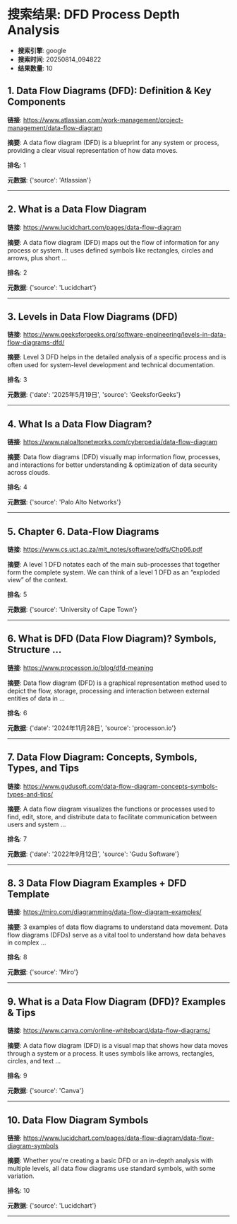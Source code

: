 # 搜索结果: DFD Process Depth Analysis

- **搜索引擎**: google
- **搜索时间**: 20250814_094822
- **结果数量**: 10

## 1. Data Flow Diagrams (DFD): Definition & Key Components

**链接**: https://www.atlassian.com/work-management/project-management/data-flow-diagram

**摘要**: A data flow diagram (DFD) is a blueprint for any system or process, providing a clear visual representation of how data moves.

**排名**: 1

**元数据**: {'source': 'Atlassian'}

---

## 2. What is a Data Flow Diagram

**链接**: https://www.lucidchart.com/pages/data-flow-diagram

**摘要**: A data flow diagram (DFD) maps out the flow of information for any process or system. It uses defined symbols like rectangles, circles and arrows, plus short ...

**排名**: 2

**元数据**: {'source': 'Lucidchart'}

---

## 3. Levels in Data Flow Diagrams (DFD)

**链接**: https://www.geeksforgeeks.org/software-engineering/levels-in-data-flow-diagrams-dfd/

**摘要**: Level 3 DFD helps in the detailed analysis of a specific process and is often used for system-level development and technical documentation.

**排名**: 3

**元数据**: {'date': '2025年5月19日', 'source': 'GeeksforGeeks'}

---

## 4. What Is a Data Flow Diagram?

**链接**: https://www.paloaltonetworks.com/cyberpedia/data-flow-diagram

**摘要**: Data flow diagrams (DFD) visually map information flow, processes, and interactions for better understanding & optimization of data security across clouds.

**排名**: 4

**元数据**: {'source': 'Palo Alto Networks'}

---

## 5. Chapter 6. Data-Flow Diagrams

**链接**: https://www.cs.uct.ac.za/mit_notes/software/pdfs/Chp06.pdf

**摘要**: A level 1 DFD notates each of the main sub-processes that together form the complete system. We can think of a level 1 DFD as an “exploded view” of the context.

**排名**: 5

**元数据**: {'source': 'University of Cape Town'}

---

## 6. What is DFD (Data Flow Diagram)? Symbols, Structure ...

**链接**: https://www.processon.io/blog/dfd-meaning

**摘要**: Data flow diagram (DFD) is a graphical representation method used to depict the flow, storage, processing and interaction between external entities of data in ...

**排名**: 6

**元数据**: {'date': '2024年11月28日', 'source': 'processon.io'}

---

## 7. Data Flow Diagram: Concepts, Symbols, Types, and Tips

**链接**: https://www.gudusoft.com/data-flow-diagram-concepts-symbols-types-and-tips/

**摘要**: A data flow diagram visualizes the functions or processes used to find, edit, store, and distribute data to facilitate communication between users and system ...

**排名**: 7

**元数据**: {'date': '2022年9月12日', 'source': 'Gudu Software'}

---

## 8. 3 Data Flow Diagram Examples + DFD Template

**链接**: https://miro.com/diagramming/data-flow-diagram-examples/

**摘要**: 3 examples of data flow diagrams to understand data movement. Data flow diagrams (DFDs) serve as a vital tool to understand how data behaves in complex ...

**排名**: 8

**元数据**: {'source': 'Miro'}

---

## 9. What is a Data Flow Diagram (DFD)? Examples & Tips

**链接**: https://www.canva.com/online-whiteboard/data-flow-diagrams/

**摘要**: A data flow diagram (DFD) is a visual map that shows how data moves through a system or a process. It uses symbols like arrows, rectangles, circles, and text ...

**排名**: 9

**元数据**: {'source': 'Canva'}

---

## 10. Data Flow Diagram Symbols

**链接**: https://www.lucidchart.com/pages/data-flow-diagram/data-flow-diagram-symbols

**摘要**: Whether you're creating a basic DFD or an in-depth analysis with multiple levels, all data flow diagrams use standard symbols, with some variation.

**排名**: 10

**元数据**: {'source': 'Lucidchart'}

---

